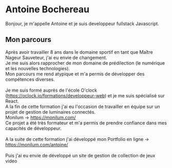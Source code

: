 # Antoine Bochereau

Bonjour, je m'appelle Antoine et je suis developpeur fullstack Javascript.

## Mon parcours
Après avoir travailler 8 ans dans le domaine sportif en tant que Maître Nageur Sauveteur, j'ai eu envie de changement. <br/> Je me suis alors rapprocher de mon domaine de prédilection (le numérique et les nouvelles technologies). <br/> Mon parcours me rend atypique et m'a permis de développer des compétences diverses.
<br/><br/>
Je me suis formé auprès de l'école O'clock (https://oclock.io/formations/developpeur-web) et je me suis spécialisé sur React. <br/> A la fin de cette formation j'ai eu l'occasion de travailler en équipe sur un projet de gestion de luminaires connectés. <br/> Monilum &#8594; https://monilum.com/ <br/> Ce projet a été très formateur et m'a permis de prendre confiance dans mes capacités de développeur.
<br/><br/>
A la suite de cette formation j'ai développé mon Portfolio en ligne &#8594; https://monilum.com/antoine/
<br/><br/>
Puis j'ai eu envie de développé un site de gestion de collection de jeux video 



<!--
**Bochereau/Bochereau** is a ✨ _special_ ✨ repository because its `README.md` (this file) appears on your GitHub profile.

Here are some ideas to get you started:

- 🔭 I’m currently working on ...
- 🌱 I’m currently learning ...
- 👯 I’m looking to collaborate on ...
- 🤔 I’m looking for help with ...
- 💬 Ask me about ...
- 📫 How to reach me: ...
- 😄 Pronouns: ...
- ⚡ Fun fact: ...
![Cover](https://github.com/Bochereau/Bochereau/blob/master/img/cover.jpg)
-->
